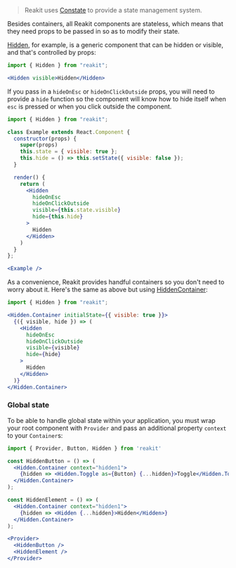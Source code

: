 > Reakit uses [Constate](https://github.com/diegohaz/constate) to provide a state management system.

Besides containers, all Reakit components are stateless, which means that they need props to be passed in so as to modify their state.

[Hidden](../packages/reakit/src/Hidden/Hidden.md), for example, is a generic component that can be hidden or visible, and that's controlled by props:
```jsx
import { Hidden } from "reakit";

<Hidden visible>Hidden</Hidden>
```

If you pass in a `hideOnEsc` or `hideOnClickOutside` props, you will need to provide a `hide` function so the component will know how to hide itself when `esc` is pressed or when you click outside the component.
```jsx
import { Hidden } from "reakit";

class Example extends React.Component {
  constructor(props) {
    super(props)
    this.state = { visible: true };
    this.hide = () => this.setState({ visible: false });
  }

  render() {
    return (
      <Hidden
        hideOnEsc
        hideOnClickOutside
        visible={this.state.visible}
        hide={this.hide}
      >
        Hidden
      </Hidden>
    )
  }
};

<Example />
```

As a convenience, Reakit provides handful containers so you don't need to worry about it. Here's the same as above but using [HiddenContainer](../packages/reakit/src/Hidden/HiddenContainer.md):
```jsx
import { Hidden } from "reakit";

<Hidden.Container initialState={{ visible: true }}>
  {({ visible, hide }) => (
    <Hidden
      hideOnEsc
      hideOnClickOutside
      visible={visible}
      hide={hide}
    >
      Hidden
    </Hidden>
  )}
</Hidden.Container>
```

### Global state

To be able to handle global state within your application, you must wrap your root component with `Provider` and pass an additional property `context` to your `Container`s:

```jsx
import { Provider, Button, Hidden } from 'reakit'

const HiddenButton = () => (
  <Hidden.Container context="hidden1">
    {hidden => <Hidden.Toggle as={Button} {...hidden}>Toggle</Hidden.Toggle>}
  </Hidden.Container>
);

const HiddenElement = () => (
  <Hidden.Container context="hidden1">
    {hidden => <Hidden {...hidden}>Hidden</Hidden>}
  </Hidden.Container>
);

<Provider>
  <HiddenButton />
  <HiddenElement />
</Provider>
```
